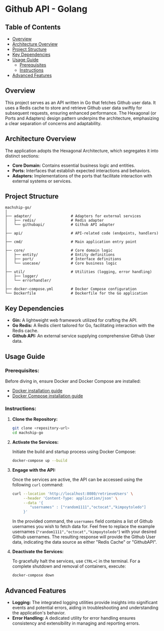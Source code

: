 

# Github API - Golang

## Table of Contents

- [Overview](#overview)
- [Architecture Overview](#architecture-overview)
- [Project Structure](#project-structure)
- [Key Dependencies](#key-dependencies)
- [Usage Guide](#usage-guide)
  - [Prerequisites](#prerequisites)
  - [Instructions](#instructions)
- [Advanced Features](#advanced-features)

## Overview

This project serves as an API written in Go that fetches Github user data. It uses a Redis cache to store and retrieve Github user data swiftly for subsequent requests, ensuring enhanced performance. The Hexagonal (or Ports and Adapters) design pattern underpins the architecture, emphasizing a clear separation of concerns and adaptability.

## Architecture Overview

The application adopts the Hexagonal Architecture, which segregates it into distinct sections:

- **Core Domain:** Contains essential business logic and entities.
- **Ports:** Interfaces that establish expected interactions and behaviors.
- **Adapters:** Implementations of the ports that facilitate interaction with external systems or services.

## Project Structure

```
machship-go/
│
├── adapter/                  # Adapters for external services
│   ├── redis/                # Redis adapter
│   └── githubapi/            # Github API adapter
│
├── api/                      # API-related code (endpoints, handlers)
│
├── cmd/                      # Main application entry point
│
├── core/                     # Core domain logic
│   ├── entity/               # Entity definitions
│   ├── port/                 # Interface definitions
│   └── usecase/              # Core business logic
│
├── util/                     # Utilities (logging, error handling)
│   ├── logger/
│   └── errorhandler/
│
├── docker-compose.yml        # Docker Compose configuration
└── Dockerfile                # Dockerfile for the Go application
```

## Key Dependencies

- **Gin:** A lightweight web framework utilized for crafting the API.
- **Go Redis:** A Redis client tailored for Go, facilitating interaction with the Redis cache.
- **Github API:** An external service supplying comprehensive Github User data.

## Usage Guide

### Prerequisites:

Before diving in, ensure Docker and Docker Compose are installed:

- [Docker installation guide](https://docs.docker.com/get-docker/)
- [Docker Compose installation guide](https://docs.docker.com/compose/install/)

### Instructions:

1. **Clone the Repository:**

   ```bash
   git clone <repository-url>
   cd machship-go
   ```

2. **Activate the Services:**

   Initiate the build and startup process using Docker Compose:

   ```bash
   docker-compose up --build
   ```

3. **Engage with the API:**

   Once the services are active, the API can be accessed using the following `curl` command:

   ```bash
   curl --location 'http://localhost:8080/retrieveUsers' \
        --header 'Content-Type: application/json' \
        --data '{
           "usernames" : ["random1111","octocat","kimpoytoledo"]
        }'
   ```

   In the provided command, the `usernames` field contains a list of Github usernames you wish to fetch data for. Feel free to replace the example usernames (`"random1111","octocat","kimpoytoledo"`) with your desired Github usernames. The resulting response will provide the Github User data, indicating the data source as either "Redis Cache" or "GithubAPI".


4. **Deactivate the Services:**

   To gracefully halt the services, use `CTRL+C` in the terminal. For a complete shutdown and removal of containers, execute:

   ```bash
   docker-compose down
   ```

## Advanced Features

- **Logging:** The integrated logging utilities provide insights into significant events and potential errors, aiding in troubleshooting and understanding the application's behavior.
- **Error Handling:** A dedicated utility for error handling ensures consistency and extensibility in managing and reporting errors.


